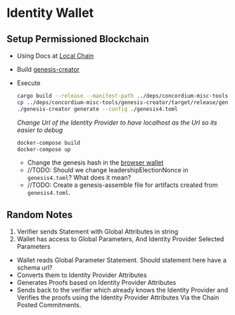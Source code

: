 # Identity Wallet

## Setup Permissioned Blockchain

- Using Docs at [Local Chain](https://github.com/Concordium/concordium-node/blob/main/docs/local-chain.md)
- Build [genesis-creator](./deps/concordium-misc-tools/genesis-creator/README.md)
- Execute

  ```bash
  cargo build --release --manifest-path ../deps/concordium-misc-tools/genesis-creator/Cargo.toml
  cp ../deps/concordium-misc-tools/genesis-creator/target/release/genesis-creator ./genesis-creator
  ./genesis-creator generate --config ./genesis4.toml
  ```
  *Change Url of the Identity Provider to have localhost as the Url so its easier to debug*
  ```bash
  docker-compose build
  docker-compose up
  ```
  * Change the genesis hash in the [browser wallet](./deps/concordium-browser-wallet/packages/browser-wallet/src/shared/constants/networkConfiguration.ts)

  - //TODO: Should we change leadershipElectionNonce in `genesis4.toml`? What does it mean?
  - //TODO: Create a genesis-assemble file for artifacts created from `genesis4.toml`.


## Random Notes
1. Verifier sends Statement with Global Attributes in string
2. Wallet has access to Global Parameters, And Identity Provider Selected Parameters
  * Wallet reads Global Parameter Statement. Should statement here have a schema url?
  * Converts them to Identity Provider Attributes
  * Generates Proofs based on Identity Provider Attributes
  * Sends back to the verifier which already knows the Identity Provider and Verifies the proofs using the Identity Provider Attributes Via the Chain Posted Commitments.
